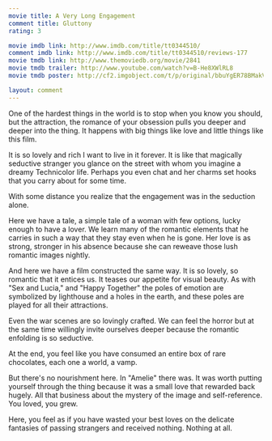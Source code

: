 ```yaml
---
movie title: A Very Long Engagement
comment title: Gluttony
rating: 3

movie imdb link: http://www.imdb.com/title/tt0344510/
comment imdb link: http://www.imdb.com/title/tt0344510/reviews-177
movie tmdb link: http://www.themoviedb.org/movie/2841
movie tmdb trailer: http://www.youtube.com/watch?v=B-He8XWlRL8
movie tmdb poster: http://cf2.imgobject.com/t/p/original/bbuYgER78BMakV6gXNUszEoVv3m.jpg

layout: comment
---
```


One of the hardest things in the world is to stop when you know you should, but the attraction, the romance of your obsession pulls you deeper and deeper into the thing. It happens with big things like love and little things like this film.

It is so lovely and rich I want to live in it forever. It is like that magically seductive stranger you glance on the street with whom you imagine a dreamy Technicolor life. Perhaps you even chat and her charms set hooks that you carry about for some time.

With some distance you realize that the engagement was in the seduction alone.

Here we have a tale, a simple tale of a woman with few options, lucky enough to have a lover. We learn many of the romantic elements that he carries in such a way that they stay even when he is gone. Her love is as strong, stronger in his absence because she can reweave those lush romantic images nightly.

And here we have a film constructed the same way. It is so lovely, so romantic that it entices us. It teases our appetite for visual beauty. As with "Sex and Lucia," and "Happy Together" the poles of emotion are symbolized by lighthouse and a holes in the earth, and these poles are played for all their attractions.

Even the war scenes are so lovingly crafted. We can feel the horror but at the same time willingly invite ourselves deeper because the romantic enfolding is so seductive.

At the end, you feel like you have consumed an entire box of rare chocolates, each one a world, a vamp.

But there's no nourishment here. In "Amelie" there was. It was worth putting yourself through the thing because it was a small love that rewarded back hugely. All that business about the mystery of the image and self-reference. You loved, you grew.

Here, you feel as if you have wasted your best loves on the delicate fantasies of passing strangers and received nothing. Nothing at all.
